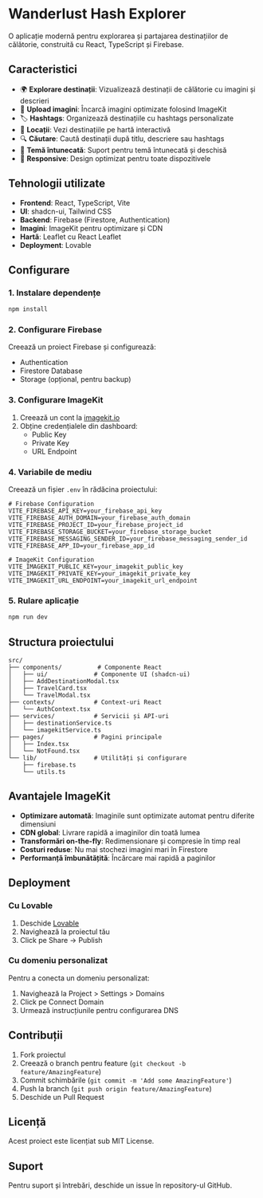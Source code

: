 # Wanderlust Hash Explorer

O aplicație modernă pentru explorarea și partajarea destinațiilor de călătorie, construită cu React, TypeScript și Firebase.

## Caracteristici

- 🌍 **Explorare destinații**: Vizualizează destinații de călătorie cu imagini și descrieri
- 📸 **Upload imagini**: Încarcă imagini optimizate folosind ImageKit
- 🏷️ **Hashtags**: Organizează destinațiile cu hashtags personalizate
- 📍 **Locații**: Vezi destinațiile pe hartă interactivă
- 🔍 **Căutare**: Caută destinații după titlu, descriere sau hashtags
- 🌙 **Temă întunecată**: Suport pentru temă întunecată și deschisă
- 📱 **Responsive**: Design optimizat pentru toate dispozitivele

## Tehnologii utilizate

- **Frontend**: React, TypeScript, Vite
- **UI**: shadcn-ui, Tailwind CSS
- **Backend**: Firebase (Firestore, Authentication)
- **Imagini**: ImageKit pentru optimizare și CDN
- **Hartă**: Leaflet cu React Leaflet
- **Deployment**: Lovable

## Configurare

### 1. Instalare dependențe

```bash
npm install
```

### 2. Configurare Firebase

Creează un proiect Firebase și configurează:
- Authentication
- Firestore Database
- Storage (opțional, pentru backup)

### 3. Configurare ImageKit

1. Creează un cont la [imagekit.io](https://imagekit.io)
2. Obține credențialele din dashboard:
   - Public Key
   - Private Key  
   - URL Endpoint

### 4. Variabile de mediu

Creează un fișier `.env` în rădăcina proiectului:

```env
# Firebase Configuration
VITE_FIREBASE_API_KEY=your_firebase_api_key
VITE_FIREBASE_AUTH_DOMAIN=your_firebase_auth_domain
VITE_FIREBASE_PROJECT_ID=your_firebase_project_id
VITE_FIREBASE_STORAGE_BUCKET=your_firebase_storage_bucket
VITE_FIREBASE_MESSAGING_SENDER_ID=your_firebase_messaging_sender_id
VITE_FIREBASE_APP_ID=your_firebase_app_id

# ImageKit Configuration
VITE_IMAGEKIT_PUBLIC_KEY=your_imagekit_public_key
VITE_IMAGEKIT_PRIVATE_KEY=your_imagekit_private_key
VITE_IMAGEKIT_URL_ENDPOINT=your_imagekit_url_endpoint
```

### 5. Rulare aplicație

```bash
npm run dev
```

## Structura proiectului

```
src/
├── components/          # Componente React
│   ├── ui/             # Componente UI (shadcn-ui)
│   ├── AddDestinationModal.tsx
│   ├── TravelCard.tsx
│   └── TravelModal.tsx
├── contexts/           # Context-uri React
│   └── AuthContext.tsx
├── services/           # Servicii și API-uri
│   ├── destinationService.ts
│   └── imagekitService.ts
├── pages/              # Pagini principale
│   ├── Index.tsx
│   └── NotFound.tsx
└── lib/                # Utilități și configurare
    ├── firebase.ts
    └── utils.ts
```

## Avantajele ImageKit

- **Optimizare automată**: Imaginile sunt optimizate automat pentru diferite dimensiuni
- **CDN global**: Livrare rapidă a imaginilor din toată lumea
- **Transformări on-the-fly**: Redimensionare și compresie în timp real
- **Costuri reduse**: Nu mai stochezi imagini mari în Firestore
- **Performanță îmbunătățită**: Încărcare mai rapidă a paginilor

## Deployment

### Cu Lovable

1. Deschide [Lovable](https://lovable.dev)
2. Navighează la proiectul tău
3. Click pe Share -> Publish

### Cu domeniu personalizat

Pentru a conecta un domeniu personalizat:
1. Navighează la Project > Settings > Domains
2. Click pe Connect Domain
3. Urmează instrucțiunile pentru configurarea DNS

## Contribuții

1. Fork proiectul
2. Creează o branch pentru feature (`git checkout -b feature/AmazingFeature`)
3. Commit schimbările (`git commit -m 'Add some AmazingFeature'`)
4. Push la branch (`git push origin feature/AmazingFeature`)
5. Deschide un Pull Request

## Licență

Acest proiect este licențiat sub MIT License.

## Suport

Pentru suport și întrebări, deschide un issue în repository-ul GitHub.
